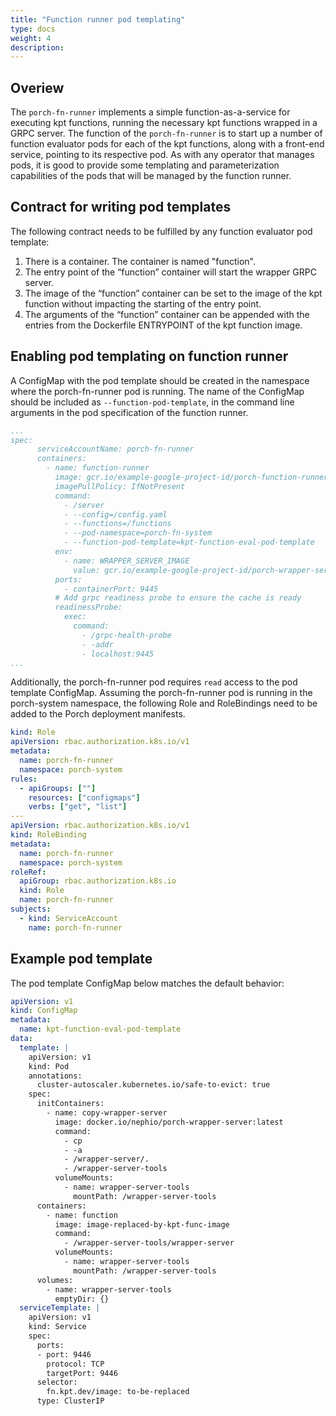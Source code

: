 ```yaml
---
title: "Function runner pod templating"
type: docs
weight: 4
description: 
---
```


## Overiew 

The `porch-fn-runner` implements a simple function-as-a-service for executing kpt functions, running
the necessary kpt functions wrapped in a GRPC server. The function of the `porch-fn-runner` is to
start up a number of function evaluator pods for each of the kpt functions, along with a front-end
service, pointing to its respective pod. As with any operator that manages pods, it is good to
provide some templating and parameterization capabilities of the pods that will be managed by the
function runner.

## Contract for writing pod templates

The following contract needs to be fulfilled by any function evaluator pod template:

1. There is a container. The container is named "function".
2. The entry point of the “function” container will start the wrapper GRPC server.
3. The image of the “function” container can be set to the image of the kpt function without
   impacting the starting of the entry point.
4. The arguments of the “function” container can be appended with the entries from the Dockerfile
   ENTRYPOINT of the kpt function image.

## Enabling pod templating on function runner

A ConfigMap with the pod template should be created in the namespace where the porch-fn-runner pod
is running. The name of the ConfigMap should be included as `--function-pod-template`, in the
command line arguments in the pod specification of the function runner.

```yaml
...
spec:
      serviceAccountName: porch-fn-runner
      containers:
        - name: function-runner
          image: gcr.io/example-google-project-id/porch-function-runner:latest
          imagePullPolicy: IfNotPresent
          command:
            - /server
            - --config=/config.yaml
            - --functions=/functions
            - --pod-namespace=porch-fn-system
            - --function-pod-template=kpt-function-eval-pod-template 
          env:
            - name: WRAPPER_SERVER_IMAGE
              value: gcr.io/example-google-project-id/porch-wrapper-server:latest
          ports:
            - containerPort: 9445
          # Add grpc readiness probe to ensure the cache is ready
          readinessProbe:
            exec:
              command:
                - /grpc-health-probe
                - -addr
                - localhost:9445
...
```

Additionally, the porch-fn-runner pod requires `read` access to the pod template ConfigMap. Assuming
the porch-fn-runner pod is running in the porch-system namespace, the following Role and
RoleBindings need to be added to the Porch deployment manifests.

```yaml
kind: Role
apiVersion: rbac.authorization.k8s.io/v1
metadata:
  name: porch-fn-runner
  namespace: porch-system
rules:
  - apiGroups: [""]
    resources: ["configmaps"]
    verbs: ["get", "list"]
---
apiVersion: rbac.authorization.k8s.io/v1
kind: RoleBinding
metadata:
  name: porch-fn-runner
  namespace: porch-system
roleRef:
  apiGroup: rbac.authorization.k8s.io
  kind: Role
  name: porch-fn-runner
subjects:
  - kind: ServiceAccount
    name: porch-fn-runner
```

## Example pod template

The pod template ConfigMap below matches the default behavior:

```yaml
apiVersion: v1
kind: ConfigMap
metadata:
  name: kpt-function-eval-pod-template
data:
  template: |
    apiVersion: v1
    kind: Pod
    annotations:
      cluster-autoscaler.kubernetes.io/safe-to-evict: true
    spec:
      initContainers:
        - name: copy-wrapper-server
          image: docker.io/nephio/porch-wrapper-server:latest
          command: 
            - cp
            - -a
            - /wrapper-server/.
            - /wrapper-server-tools
          volumeMounts:
            - name: wrapper-server-tools
              mountPath: /wrapper-server-tools
      containers:
        - name: function
          image: image-replaced-by-kpt-func-image
          command: 
            - /wrapper-server-tools/wrapper-server
          volumeMounts:
            - name: wrapper-server-tools
              mountPath: /wrapper-server-tools
      volumes:
        - name: wrapper-server-tools
          emptyDir: {}
  serviceTemplate: |
    apiVersion: v1
    kind: Service
    spec:
      ports:
      - port: 9446
        protocol: TCP
        targetPort: 9446
      selector:
        fn.kpt.dev/image: to-be-replaced
      type: ClusterIP
```
